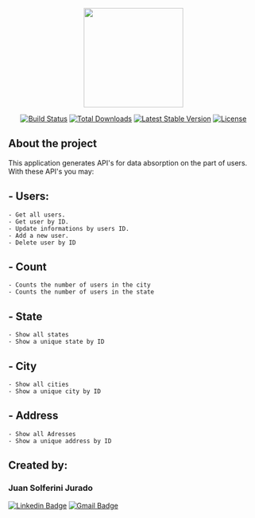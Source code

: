 <p align="center"><a href="https://laravel.com" target="_blank"><img src="https://mentesnotaveis.com.br/assets/img/logo.png" width="200"></a></p>

<p align="center">
<a href="https://travis-ci.org/laravel/framework"><img src="https://travis-ci.org/laravel/framework.svg" alt="Build Status"></a>
<a href="https://packagist.org/packages/laravel/framework"><img src="https://img.shields.io/packagist/dt/laravel/framework" alt="Total Downloads"></a>
<a href="https://packagist.org/packages/laravel/framework"><img src="https://img.shields.io/packagist/v/laravel/framework" alt="Latest Stable Version"></a>
<a href="https://packagist.org/packages/laravel/framework"><img src="https://img.shields.io/packagist/l/laravel/framework" alt="License"></a>
</p>

## About the project

This application generates API's for data absorption on the part of users.
With these API's you may:

## - Users:
    - Get all users.
    - Get user by ID.
    - Update informations by users ID.
    - Add a new user.
    - Delete user by ID

## - Count
    - Counts the number of users in the city
    - Counts the number of users in the state

## - State
    - Show all states
    - Show a unique state by ID

## - City
    - Show all cities
    - Show a unique city by ID

## - Address
    - Show all Adresses
    - Show a unique address by ID

## Created by:

### Juan Solferini Jurado

[![Linkedin Badge](https://img.shields.io/badge/-juanjurado-blue?style=flat-square&logo=Linkedin&logoColor=white&link=https://www.linkedin.com/in/juan-jurado-b87036141/)](https://www.linkedin.com/in/juan-jurado-b87036141/)
[![Gmail Badge](https://img.shields.io/badge/-juanconecti@gmail.com-c14438?style=flat-square&logo=Gmail&logoColor=white&link=mailto:juanconecti@gmail.com)](mailto:juanconecti@gmail.com)